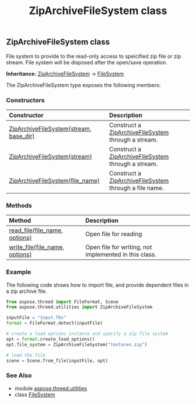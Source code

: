﻿---
title: ZipArchiveFileSystem class
second_title: Aspose.3D for Python via .NET API References
description: 
type: docs
weight: 260
url: /python-net/aspose.threed.utilities/ziparchivefilesystem/
is_root: false
---

## ZipArchiveFileSystem class

File system to provide to the read-only access to speicified zip file or zip stream.
File system will be disposed after the open/save operation.



**Inheritance:** [ZipArchiveFileSystem](/3d/python-net/aspose.threed.utilities/ziparchivefilesystem) → 
[FileSystem](/3d/python-net/aspose.threed.utilities/filesystem)



The ZipArchiveFileSystem type exposes the following members:

### Constructors
| Constructor | Description |
| :- | :- |
| [ZipArchiveFileSystem(stream, base_dir)](/3d/python-net/aspose.threed.utilities/ziparchivefilesystem/__init__/#io.RawIOBase-str) | Construct a [ZipArchiveFileSystem](/3d/python-net/aspose.threed.utilities/ziparchivefilesystem) through a stream. |
| [ZipArchiveFileSystem(stream)](/3d/python-net/aspose.threed.utilities/ziparchivefilesystem/__init__/#io.RawIOBase) | Construct a [ZipArchiveFileSystem](/3d/python-net/aspose.threed.utilities/ziparchivefilesystem) through a stream. |
| [ZipArchiveFileSystem(file_name)](/3d/python-net/aspose.threed.utilities/ziparchivefilesystem/__init__/#str) | Construct a [ZipArchiveFileSystem](/3d/python-net/aspose.threed.utilities/ziparchivefilesystem) through a file name. |


### Methods
| Method | Description |
| :- | :- |
| [read_file(file_name, options)](/3d/python-net/aspose.threed.utilities/ziparchivefilesystem/read_file/#str-aspose.threed.formats.IOConfig) | Open file for reading |
| [write_file(file_name, options)](/3d/python-net/aspose.threed.utilities/ziparchivefilesystem/write_file/#str-aspose.threed.formats.IOConfig) | Open file for writing, not implemented in this class. |



### Example 


The following code shows how to import file, and provide dependent files in a zip archive file.

```python
from aspose.threed import FileFormat, Scene
from aspose.threed.utilities import ZipArchiveFileSystem

inputFile = "input.fbx"
format = FileFormat.detect(inputFile)

# create a load options instance and specify a zip file system
opt = format.create_load_options()
opt.file_system = ZipArchiveFileSystem("textures.zip")

# load the file
scene = Scene.from_file(inputFile, opt)

```
### See Also

* module [aspose.threed.utilities](../)
* class [FileSystem](/3d/python-net/aspose.threed.utilities/filesystem)
